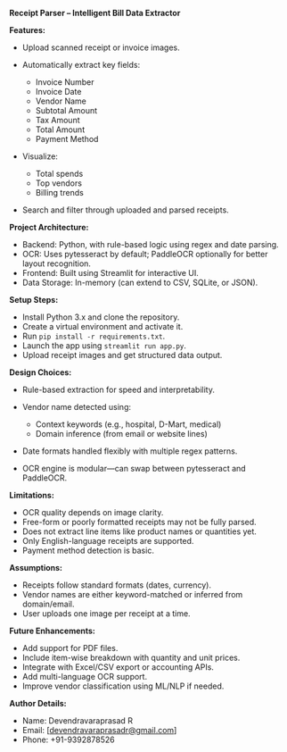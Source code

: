 

**Receipt Parser – Intelligent Bill Data Extractor**


**Features:**

* Upload scanned receipt or invoice images.
* Automatically extract key fields:

  * Invoice Number
  * Invoice Date
  * Vendor Name
  * Subtotal Amount
  * Tax Amount
  * Total Amount
  * Payment Method
* Visualize:

  * Total spends
  * Top vendors
  * Billing trends
* Search and filter through uploaded and parsed receipts.

**Project Architecture:**

* Backend: Python, with rule-based logic using regex and date parsing.
* OCR: Uses pytesseract by default; PaddleOCR optionally for better layout recognition.
* Frontend: Built using Streamlit for interactive UI.
* Data Storage: In-memory (can extend to CSV, SQLite, or JSON).

**Setup Steps:**

* Install Python 3.x and clone the repository.
* Create a virtual environment and activate it.
* Run `pip install -r requirements.txt`.
* Launch the app using `streamlit run app.py`.
* Upload receipt images and get structured data output.

**Design Choices:**

* Rule-based extraction for speed and interpretability.
* Vendor name detected using:

  * Context keywords (e.g., hospital, D-Mart, medical)
  * Domain inference (from email or website lines)
* Date formats handled flexibly with multiple regex patterns.
* OCR engine is modular—can swap between pytesseract and PaddleOCR.

**Limitations:**

* OCR quality depends on image clarity.
* Free-form or poorly formatted receipts may not be fully parsed.
* Does not extract line items like product names or quantities yet.
* Only English-language receipts are supported.
* Payment method detection is basic.

**Assumptions:**

* Receipts follow standard formats (dates, currency).
* Vendor names are either keyword-matched or inferred from domain/email.
* User uploads one image per receipt at a time.

**Future Enhancements:**

* Add support for PDF files.
* Include item-wise breakdown with quantity and unit prices.
* Integrate with Excel/CSV export or accounting APIs.
* Add multi-language OCR support.
* Improve vendor classification using ML/NLP if needed.

**Author Details:**

* Name: Devendravaraprasad R
* Email: [devendravaraprasadr@gmail.com]
* Phone: +91-9392878526

